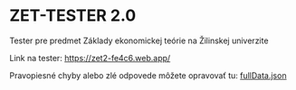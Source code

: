 # ZET-TESTER 2.0
Tester pre predmet Základy ekonomickej teórie  na Žilinskej univerzite

Link na tester: https://zet2-fe4c6.web.app/

Pravopiesné chyby alebo zlé odpovede môžete opravovať tu: [fullData.json](https://github.com/benkosa/ZET-TESTER/blob/master/public/data/fullData.json)
